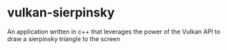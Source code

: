 # vulkan-sierpinsky
An application written in c++ that leverages the power of the Vulkan API to draw a sierpinsky triangle to the screen

